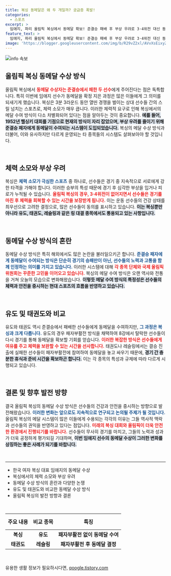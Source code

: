```yaml
---
title: 복싱 동메달은 왜 두 개일까? 궁금증 폭발!
categories:
  - 스포츠
excerpt: >
  임애지, 파리 올림픽 복싱에서 동메달 확보! 준결승 패배 후 부상 우려로 3·4위전 대신 동메달 수여 방식이 선택된 이유는? 궁금한 복싱 제도의 비밀을 밝혀드립니다!
feature_text: >
  임애지, 파리 올림픽 복싱에서 동메달 확보! 준결승 패배 후 부상 우려로 3·4위전 대신 동메달 수여 방식이 선택된 이유는? 궁금한 복싱 제도의 비밀을 밝혀드립니다!
image: 'https://blogger.googleusercontent.com/img/b/R29vZ2xl/AVvXsEixyZcFfHzMRdzZMjFBmAUKJYCLCGyLL1o632UiGVXcaFdKo_bkvkuCioo0uUKlGfBVcT3P84aROyZIXSBEx3Aw5nCQ3pTgDom1WDC4m8eifvWiAmWEEVb4x6G_l8C0QH225ldMjyaFvpxGEBGNO37VmDTDMHGhJPq73UglMfDca1-0aw/s1600/blogspot.png'
---
```


<p><img src="https://blogger.googleusercontent.com/img/b/R29vZ2xl/AVvXsEixyZcFfHzMRdzZMjFBmAUKJYCLCGyLL1o632UiGVXcaFdKo_bkvkuCioo0uUKlGfBVcT3P84aROyZIXSBEx3Aw5nCQ3pTgDom1WDC4m8eifvWiAmWEEVb4x6G_l8C0QH225ldMjyaFvpxGEBGNO37VmDTDMHGhJPq73UglMfDca1-0aw/s1600/blogspot.png" alt="info 속보" /></p>

<h2 data-ke-size="size26">올림픽 복싱 동메달 수상 방식</h2>

<p data-ke-size="size16">올림픽 복싱에서 <b><span style="color: #ee2323;">동메달 수상자는 준결승에서 패한 두 선수</span></b>에게 주어진다는 점은 독특합니다. 특히 이번에 임애지 선수가 동메달을 확정 지은 과정은 많은 이들에게 그 의미를 되새기게 했습니다. 복싱은 3분 3라운드 동안 열띤 경쟁을 벌이는 상대 선수들 간의 스릴 넘치는 스포츠로, 체력 소모가 매우 큽니다. 이러한 체력적 요구로 인해 복싱에서의 메달 수여 방식이 다소 차별화되어 있다는 점을 알아두는 것이 중요합니다. <b><span style="background-color: #21538527;">예를 들어, 1952년 헬싱키 대회를 기점으로 현재의 방식이 자리 잡았으며, 부상 우려를 줄이기 위해 준결승 패자에게 동메달이 수여되는 시스템이 도입되었습니다.</span></b> 복싱의 메달 수상 방식과 더불어, 이와 유사하지만 다르게 운영되는 타 종목들의 시스템도 살펴보아야 할 것입니다.</p>

<p data-ke-size="size16">&nbsp;</p>

<h2 data-ke-size="size26">체력 소모와 부상 우려</h2>

<p data-ke-size="size16">복싱은 <b><span style="color: #1a5490;">체력 소모가 극심한 스포츠</span></b> 중 하나로, 선수들은 경기 중 지속적으로 서로에게 강한 타격을 가해야 합니다. 이러한 승부의 특성 때문에 경기 후 심각한 부상을 입거나 피로가 누적될 수 있습니다. <b><span style="color: #ee2323;">올림픽 복싱의 경우, 3·4위전이 없어지면서 선수들은 경기를 마친 후 체력을 회복할 수 있는 시간을 보장받게 됩니다.</span></b> 이는 운동 선수들의 건강 상태를 최우선으로 고려한 결정으로, 많은 선수들이 동의를 표시하고 있습니다. <b><span style="background-color: #21538527;">이는 복싱뿐만 아니라 유도, 태권도, 레슬링과 같은 링 대결 종목에서도 통용되고 있는 사항입니다.</span></b></p>

<p data-ke-size="size16">&nbsp;</p>

<h2 data-ke-size="size26">동메달 수상 방식의 혼란</h2>

<p data-ke-size="size16">동메달 수상 방식은 특히 해외에서도 많은 논란을 불러일으키곤 합니다. <b><span style="color: #1a5490;">준결승 패자에게 동메달이 수여되는 방식은 단순히 경기의 승패만이 아닌, 선수들의 노력과 고통을 함께 인정하는 의미를 가지고 있습니다.</span></b> 이러한 시스템에 대해 <b><span style="color: #ee2323;">각 종목 단체와 국제 올림픽 위원회는 꾸준한 고민을 이어오고 있습니다.</span></b> 복싱의 메달 수여 방식은 오랜 역사와 전통을 거쳐 오늘의 모습으로 변화해왔습니다. <b><span style="background-color: #21538527;">이렇듯 메달 수여 방식의 특정성은 선수들의 체력과 안전을 중시하는 현대 스포츠의 흐름을 반영하고 있습니다.</span></b></p>

<p data-ke-size="size16">&nbsp;</p>

<h2 data-ke-size="size26">유도 및 태권도와 비교</h2>

<p data-ke-size="size16">유도와 태권도 역시 준결승에서 패배한 선수들에게 동메달을 수여하지만, <b><span style="color: #1a5490;">그 과정은 복싱과 크게 다릅니다.</span></b> 유도의 경우 패자부활전 방식을 채택하여 8강에서 탈락한 선수들이 다시 경기를 통해 동메달을 확보할 기회를 얻습니다. <b><span style="color: #ee2323;">이러한 복잡한 방식은 선수들에게 여유를 주고 체력을 보완할 수 있는 시간을 선사합니다.</span></b> 태권도나 레슬링에서는 결승 진출에 실패한 선수들이 패자부활전에 참여하여 동메달을 놓고 싸우기 때문에, <b><span style="background-color: #21538527;">경기 간 충분한 휴식과 준비 시간을 확보하곤 합니다.</span></b> 이는 각 종목의 특성과 규제에 따라 다르게 시행되고 있습니다.</p>

<p data-ke-size="size16">&nbsp;</p>

<h2 data-ke-size="size26">결론 및 향후 발전 방향</h2>

<p data-ke-size="size16">결국 올림픽 복싱의 동메달 수상 방식은 선수들의 건강과 안전을 중시하는 방향으로 발전해왔습니다. <b><span style="color: #1a5490;">이러한 변화는 앞으로도 지속적으로 연구되고 논의될 주제가 될 것입니다.</span></b> 올림픽 복싱의 메달 시스템이 많은 이들에게 수용되는 각각의 이유는 그들 역사적 맥락과 선수들의 권익을 반영하고 있다는 점입니다. <b><span style="color: #ee2323;">미래의 복싱 대회와 올림픽이 더욱 안전한 환경에서 진행되기를 바랍니다.</span></b> 선수들이 무사히 경기를 마치고, 그들의 노력과 성과가 더욱 공정하게 평가되길 기대하며, <b><span style="background-color: #21538527;">이번 임애지 선수의 동메달 수상이 그러한 변화를 상징하는 좋은 사례가 되기를 바랍니다.</span></b></p>

<p data-ke-size="size16">&nbsp;</p>

<hr />

<ul>
  <li>한국 여자 복싱 대표 임애지의 동메달 수상</li>
  <li>복싱에서의 체력 소모와 부상 우려</li>
  <li>동메달 수상 방식의 혼란과 다양한 논쟁</li>
  <li>유도 및 태권도와 비교한 동메달 수상 방식</li>
  <li>올림픽 복싱의 발전 방향과 결론</li>
</ul>

<p data-ke-size="size16">&nbsp;</p>

<table style="border-collapse: collapse; width: 100%;">
  <thead>
    <tr>
      <th style="text-align: center; height: 50px;"><b>주요 내용</b></th>
      <th style="text-align: center; height: 50px;"><b>비교 종목</b></th>
      <th style="text-align: center; height: 50px;"><b>특징</b></th>
    </tr>
  </thead>
  <tbody>
    <tr>
      <td style="text-align: center; height: 30px;"><b>복싱</b></td>
      <td style="text-align: center; height: 30px;"><b>유도</b></td>
      <td style="text-align: center; height: 30px;"><b>패자부활전 없이 동메달 수여</b></td>
    </tr>
    <tr>
      <td style="text-align: center; height: 30px;"><b>태권도</b></td>
      <td style="text-align: center; height: 30px;"><b>레슬링</b></td>
      <td style="text-align: center; height: 30px;"><b>패자부활전 후 동메달 결정</b></td>
    </tr>
  </tbody>
</table>

<p data-ke-size="size16">&nbsp;</p>
유용한 생활 정보가 필요하시다면, <a href="https://qoogle.tistory.com" rel="dofollow">qoogle.tistory.com</a>



